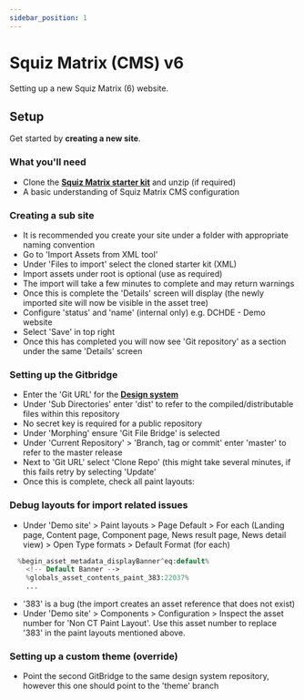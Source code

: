 ```yaml
---
sidebar_position: 1
---
```


# Squiz Matrix (CMS) v6

Setting up a new Squiz Matrix (6) website.

## Setup

Get started by **creating a new site**.

### What you'll need

- Clone the **[Squiz Matrix starter kit](https://github.com/qld-gov-au/design-system-starter)** and unzip (if required)
- A basic understanding of Squiz Matrix CMS configuration

### Creating a sub site

- It is recommended you create your site under a folder with appropriate naming convention
- Go to 'Import Assets from XML tool'
- Under 'Files to import' select the cloned starter kit (XML)
- Import assets under root is optional (use as required)
- The import will take a few minutes to complete and may return warnings
- Once this is complete the 'Details' screen will display (the newly imported site will now be visible in the asset tree)
- Configure 'status' and 'name' (internal only) e.g. DCHDE - Demo website
- Select 'Save' in top right
- Once this has completed you will now see 'Git repository' as a section under the same 'Details' screen

### Setting up the Gitbridge

- Enter the 'Git URL' for the **[Design system](https://github.com/qld-gov-au/design-system)** 
- Under 'Sub Directories' enter 'dist' to refer to the compiled/distributable files within this repository 
- No secret key is required for a public repository 
- Under 'Morphing' ensure 'Git File Bridge' is selected
- Under 'Current Repository' > 'Branch, tag or commit' enter 'master' to refer to the master release
- Next to 'Git URL' select 'Clone Repo' (this might take several minutes, if this fails retry by selecting 'Update'
- Once this is complete, check all paint layouts:

### Debug layouts for import related issues
- Under 'Demo site' > Paint layouts > Page Default > For each (Landing page, Content page, Component page, News result page, News detail view) > Open Type formats > Default Format (for each) 

```PHP
  %begin_asset_metadata_displayBanner^eq:default%
    <!-- Default Banner -->
    %globals_asset_contents_paint_383:22037%
    ...
```
- '383' is a bug (the import creates an asset reference that does not exist)
- Under 'Demo site' > Components > Configuration > Inspect the asset number for 'Non CT Paint Layout'. Use this asset number to replace '383' in the paint layouts mentioned above. 

### Setting up a custom theme (override)

- Point the second GitBridge to the same design system repository, however this one should point to the 'theme' branch 
